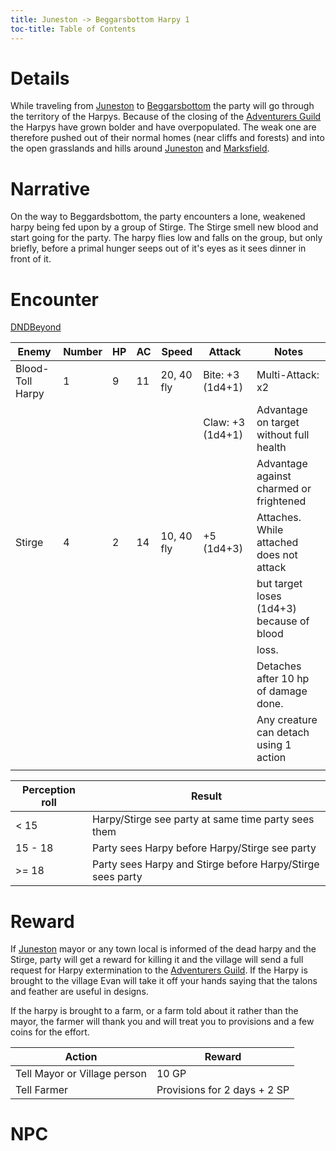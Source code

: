 ```yaml
---
title: Juneston -> Beggarsbottom Harpy 1
toc-title: Table of Contents
---
```


# Details

While traveling from [Juneston](../../places/juneston.md) to [Beggarsbottom](../../places/beggarsbottom/story.md) the party will go through the territory of the Harpys. Because of the closing of the [Adventurers Guild](../../places/adventurers-guild.md) the Harpys have grown bolder and have overpopulated. The weak one are therefore pushed out of their normal homes (near cliffs and forests) and into the open grasslands and hills around [Juneston](../../places/juneston.md) and [Marksfield](../../places/marksfield/story.md).

# Narrative

On the way to Beggardsbottom, the party encounters a lone, weakened harpy being fed upon by a group of Stirge. The Stirge smell new blood and start going for the party. The harpy flies low and falls on the group, but only briefly, before a primal hunger seeps out of it's eyes as it sees dinner in front of it.

# Encounter

<a target="_blank" rel="noopener noreferrer" href="https://www.dndbeyond.com/encounters/0f3cc767-4f18-49fc-819c-fdfb96bd22b6">DNDBeyond</a>


| Enemy            | Number | HP | AC | Speed      | Attack           | Notes                                     |
|------------------|--------|----|----|------------|------------------|-------------------------------------------|
| Blood-Toll Harpy | 1      | 9  | 11 | 20, 40 fly | Bite: +3 (1d4+1) | Multi-Attack: x2                          |
|                  |        |    |    |            | Claw: +3 (1d4+1) | Advantage on target without full health   |
|                  |        |    |    |            |                  | Advantage against charmed or frightened   |
| Stirge           | 4      | 2  | 14 | 10, 40 fly | +5 (1d4+3)       | Attaches. While attached does not attack  |
|                  |        |    |    |            |                  | but target loses (1d4+3) because of blood |
|                  |        |    |    |            |                  | loss.                                     |
|                  |        |    |    |            |                  | Detaches after 10 hp of damage done.      |
|                  |        |    |    |            |                  | Any creature can detach using 1 action    |
|                  |        |    |    |            |                  |                                           |

| Perception roll | Result                                                     |
|-----------------|------------------------------------------------------------|
| < 15            | Harpy/Stirge see party at same time party sees them        |
| 15 - 18         | Party sees Harpy before Harpy/Stirge see party             |
| >= 18           | Party sees Harpy and Stirge before Harpy/Stirge sees party |


# Reward

If [Juneston](../../places/juneston.md) mayor or any town local is informed of the dead harpy and the Stirge, party will get a reward for killing it and the village will send a full request for Harpy extermination to the [Adventurers Guild](../../places/adventurers-guild.md). If the Harpy is brought to the village Evan will take it off your hands saying that the talons and feather are useful in designs. 

If the harpy is brought to a farm, or a farm told about it rather than the mayor, the farmer will thank you and will treat you to provisions and a few coins for the effort.

| Action                       | Reward                       |
|------------------------------|------------------------------|
| Tell Mayor or Village person | 10 GP                        |
| Tell Farmer                  | Provisions for 2 days + 2 SP |

# NPC

